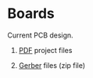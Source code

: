 # Boards
Current PCB design.

1. [PDF](/Boards/RollingBallMainBoard/RollingBallMainBoard.pdf) project files

2. [Gerber](/Boards/RollingBallMainBoard/Project_Outputs_for_RollingBallMainBoard.zip) files (zip file)
